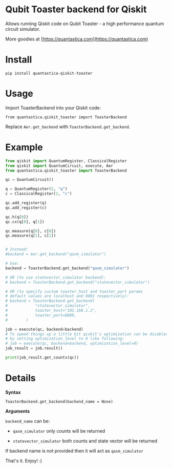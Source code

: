 # Qubit Toaster backend for Qiskit

Allows running Qiskit code on Qubit Toaster - a high performance quantum circuit simulator.

More goodies at [https://quantastica.com](https://quantastica.com)


# Install

```
pip install quantastica-qiskit-toaster
```

# Usage

Import ToasterBackend into your Qiskit code:

```
from quantastica.qiskit_toaster import ToasterBackend
```

Replace `Aer.get_backend` with `ToasterBackend.get_backend`.

# Example

```python
from qiskit import QuantumRegister, ClassicalRegister
from qiskit import QuantumCircuit, execute, Aer
from quantastica.qiskit_toaster import ToasterBackend

qc = QuantumCircuit()

q = QuantumRegister(2, "q")
c = ClassicalRegister(2, "c")

qc.add_register(q)
qc.add_register(c)

qc.h(q[0])
qc.cx(q[0], q[1])

qc.measure(q[0], c[0])
qc.measure(q[1], c[1])


# Instead:
#backend = Aer.get_backend("qasm_simulator")

# Use:
backend = ToasterBackend.get_backend("qasm_simulator")

# OR (to use statevector_simulator backend):
# backend = ToasterBackend.get_backend("statevector_simulator")

# OR (to specify custom toaster_host and toaster_port params
# default values are localhost and 8001 respectively):
# backend = ToasterBackend.get_backend(
#            "statevector_simulator",
#            toaster_host="192.168.1.2",
#            toaster_port=8888,
#        )

job = execute(qc, backend=backend)
# To speed things up a little bit qiskit's optimization can be disabled
# by setting optimization_level to 0 like following:
# job = execute(qc, backend=backend, optimization_level=0)
job_result = job.result()

print(job_result.get_counts(qc))

```


# Details

**Syntax**

`ToasterBackend.get_backend(backend_name = None)`


**Arguments**

`backend_name` can be:

- `qasm_simulator` only counts will be returned

- `statevector_simulator` both counts and state vector will be returned

If backend name is not provided then it will act as `qasm_simulator`


That's it. Enjoy! :)
